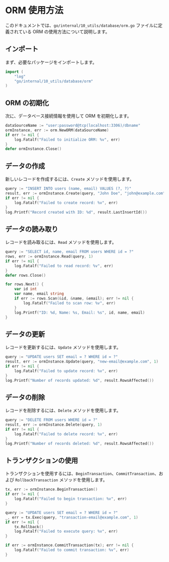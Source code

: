 # ORM 使用方法

このドキュメントでは、`go/internal/10_utils/database/orm.go` ファイルに定義されている ORM の使用方法について説明します。

## インポート

まず、必要なパッケージをインポートします。

```go
import (
    "log"
    "go/internal/10_utils/database/orm"
)
```

## ORM の初期化

次に、データベース接続情報を使用して ORM を初期化します。

```go
dataSourceName := "user:password@tcp(localhost:3306)/dbname"
ormInstance, err := orm.NewORM(dataSourceName)
if err != nil {
    log.Fatalf("Failed to initialize ORM: %v", err)
}
defer ormInstance.Close()
```

## データの作成

新しいレコードを作成するには、`Create` メソッドを使用します。

```go
query := "INSERT INTO users (name, email) VALUES (?, ?)"
result, err := ormInstance.Create(query, "John Doe", "john@example.com")
if err != nil {
    log.Fatalf("Failed to create record: %v", err)
}
log.Printf("Record created with ID: %d", result.LastInsertId())
```

## データの読み取り

レコードを読み取るには、`Read` メソッドを使用します。

```go
query := "SELECT id, name, email FROM users WHERE id = ?"
rows, err := ormInstance.Read(query, 1)
if err != nil {
    log.Fatalf("Failed to read record: %v", err)
}
defer rows.Close()

for rows.Next() {
    var id int
    var name, email string
    if err := rows.Scan(&id, &name, &email); err != nil {
        log.Fatalf("Failed to scan row: %v", err)
    }
    log.Printf("ID: %d, Name: %s, Email: %s", id, name, email)
}
```

## データの更新

レコードを更新するには、`Update` メソッドを使用します。

```go
query := "UPDATE users SET email = ? WHERE id = ?"
result, err := ormInstance.Update(query, "new-email@example.com", 1)
if err != nil {
    log.Fatalf("Failed to update record: %v", err)
}
log.Printf("Number of records updated: %d", result.RowsAffected())
```

## データの削除

レコードを削除するには、`Delete` メソッドを使用します。

```go
query := "DELETE FROM users WHERE id = ?"
result, err := ormInstance.Delete(query, 1)
if err != nil {
    log.Fatalf("Failed to delete record: %v", err)
}
log.Printf("Number of records deleted: %d", result.RowsAffected())
```

## トランザクションの使用

トランザクションを使用するには、`BeginTransaction`、`CommitTransaction`、および `RollbackTransaction` メソッドを使用します。

```go
tx, err := ormInstance.BeginTransaction()
if err != nil {
    log.Fatalf("Failed to begin transaction: %v", err)
}

query := "UPDATE users SET email = ? WHERE id = ?"
_, err = tx.Exec(query, "transaction-email@example.com", 1)
if err != nil {
    tx.Rollback()
    log.Fatalf("Failed to execute query: %v", err)
}

if err := ormInstance.CommitTransaction(tx); err != nil {
    log.Fatalf("Failed to commit transaction: %v", err)
}
```
